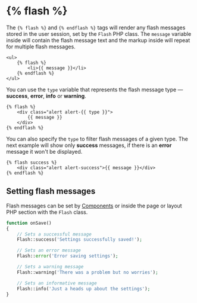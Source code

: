 # {% flash %}

The `{% flash %}` and `{% endflash %}` tags will render any flash messages stored in the user session, set by the `Flash` PHP class. The `message` variable inside will contain the flash message text and the markup inside will repeat for multiple flash messages.

```twig
<ul>
    {% flash %}
        <li>{{ message }}</li>
    {% endflash %}
</ul>
```

You can use the `type` variable that represents the flash message type &mdash; **success**, **error**, **info** or **warning**.

```twig
{% flash %}
    <div class="alert alert-{{ type }}">
        {{ message }}
    </div>
{% endflash %}
```

You can also specify the `type`  to filter flash messages of a given type. The next example will show only **success** messages, if there is an **error** message it won't be displayed.

```twig
{% flash success %}
    <div class="alert alert-success">{{ message }}</div>
{% endflash %}
```

## Setting flash messages

Flash messages can be set by [Components](../../cms/themes/components.md) or inside the page or layout PHP section with the `Flash` class.

```php
function onSave()
{
    // Sets a successful message
    Flash::success('Settings successfully saved!');

    // Sets an error message
    Flash::error('Error saving settings');

    // Sets a warning message
    Flash::warning('There was a problem but no worries');

    // Sets an informative message
    Flash::info('Just a heads up about the settings');
}
```
